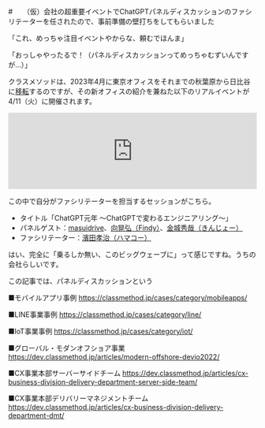 #　　（仮）会社の超重要イベントでChatGPTパネルディスカッションのファシリテーターを任されたので、事前準備の壁打ちをしてもらいました

「これ、めっちゃ注目イベントやからな、頼むでほんま」

「おっしゃやったるで！（パネルディスカッションってめっちゃむずいんですが…）」

クラスメソッドは、2023年4月に東京オフィスをそれまでの秋葉原から日比谷に[移転](https://classmethod.jp/news/20221101-hq-relocation/)するのですが、その新オフィスの紹介を兼ねた以下のリアルイベントが4/11（火）に開催されます。

<iframe class="hatenablogcard" style="width:100%;height:155px;max-width:680px;" title="4/11（火）クラウド、ChatGPTなど最新技術を学ぶ「DevelopersIO Day One」 - connpass" src="https://hatenablog-parts.com/embed?url=https://classmethod.connpass.com/event/276869/" width="300" height="150" frameborder="0" scrolling="no"> </iframe>


この中で自分がファシリテーターを担当するセッションがこちら。

- タイトル「ChatGPT元年 〜ChatGPTで変わるエンジニアリング〜」
- パネルゲスト：[masuidrive](https://note.com/masuidrive/)、[向晃弘（Findy）](https://note.com/aki_yan/)、[金城秀哉（きんじょー）](https://dev.classmethod.jp/author/kinjo-shuya/)
- ファシリテーター：[濱田孝治（ハマコー）](https://twitter.com/hamako9999)

はい、完全に「乗るしか無い、このビッグウェーブに」って感じですね。うちの会社らしいです。

この記事では、パネルディスカッションという





■モバイルアプリ事例
https://classmethod.jp/cases/category/mobileapps/

■LINE事業事例
https://classmethod.jp/cases/category/line/

■IoT事業事例
https://classmethod.jp/cases/category/iot/

■グローバル・モダンオフショア事業
https://dev.classmethod.jp/articles/modern-offshore-devio2022/

■CX事業本部サーバーサイドチーム
https://dev.classmethod.jp/articles/cx-business-division-delivery-department-server-side-team/


■CX事業本部デリバリーマネジメントチーム
https://dev.classmethod.jp/articles/cx-business-division-delivery-department-dmt/
